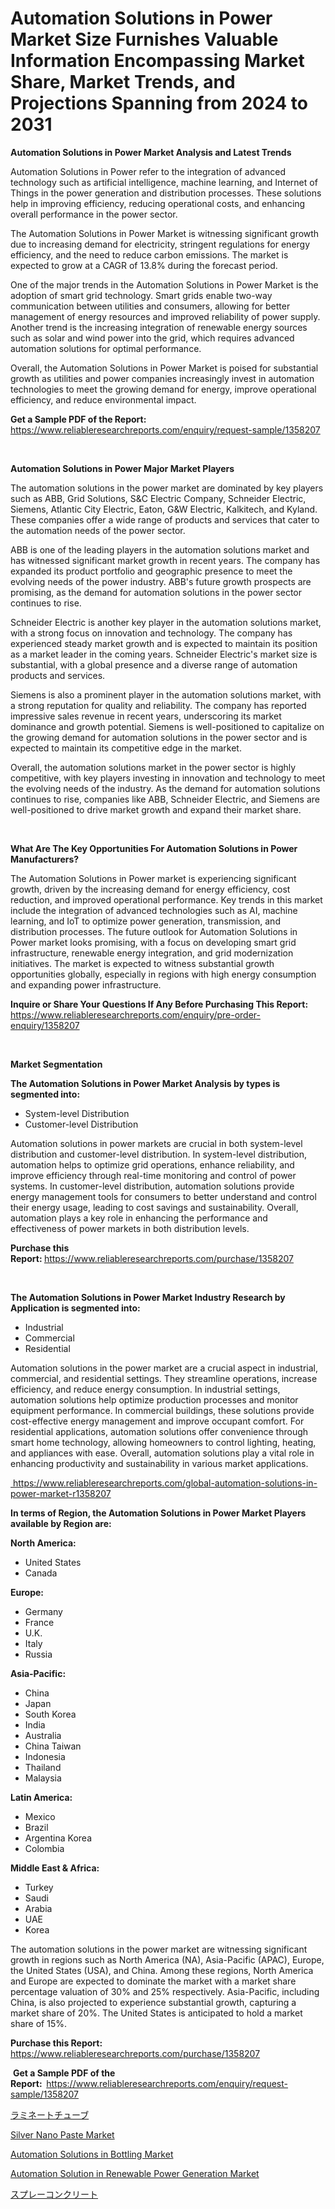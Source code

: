 <p><h1>Automation Solutions in Power Market Size Furnishes Valuable Information Encompassing Market Share, Market Trends, and Projections Spanning from 2024 to 2031</h1></p><p><strong>Automation Solutions in Power Market Analysis and Latest Trends</strong></p>
<p><p>Automation Solutions in Power refer to the integration of advanced technology such as artificial intelligence, machine learning, and Internet of Things in the power generation and distribution processes. These solutions help in improving efficiency, reducing operational costs, and enhancing overall performance in the power sector.</p><p>The Automation Solutions in Power Market is witnessing significant growth due to increasing demand for electricity, stringent regulations for energy efficiency, and the need to reduce carbon emissions. The market is expected to grow at a CAGR of 13.8% during the forecast period.</p><p>One of the major trends in the Automation Solutions in Power Market is the adoption of smart grid technology. Smart grids enable two-way communication between utilities and consumers, allowing for better management of energy resources and improved reliability of power supply. Another trend is the increasing integration of renewable energy sources such as solar and wind power into the grid, which requires advanced automation solutions for optimal performance.</p><p>Overall, the Automation Solutions in Power Market is poised for substantial growth as utilities and power companies increasingly invest in automation technologies to meet the growing demand for energy, improve operational efficiency, and reduce environmental impact.</p></p>
<p><strong>Get a Sample PDF of the Report:&nbsp;</strong> <a href="https://www.reliableresearchreports.com/enquiry/request-sample/1358207">https://www.reliableresearchreports.com/enquiry/request-sample/1358207</a></p>
<p>&nbsp;</p>
<p><strong>Automation Solutions in Power Major Market Players</strong></p>
<p><p>The automation solutions in the power market are dominated by key players such as ABB, Grid Solutions, S&C Electric Company, Schneider Electric, Siemens, Atlantic City Electric, Eaton, G&W Electric, Kalkitech, and Kyland. These companies offer a wide range of products and services that cater to the automation needs of the power sector.</p><p>ABB is one of the leading players in the automation solutions market and has witnessed significant market growth in recent years. The company has expanded its product portfolio and geographic presence to meet the evolving needs of the power industry. ABB's future growth prospects are promising, as the demand for automation solutions in the power sector continues to rise.</p><p>Schneider Electric is another key player in the automation solutions market, with a strong focus on innovation and technology. The company has experienced steady market growth and is expected to maintain its position as a market leader in the coming years. Schneider Electric's market size is substantial, with a global presence and a diverse range of automation products and services.</p><p>Siemens is also a prominent player in the automation solutions market, with a strong reputation for quality and reliability. The company has reported impressive sales revenue in recent years, underscoring its market dominance and growth potential. Siemens is well-positioned to capitalize on the growing demand for automation solutions in the power sector and is expected to maintain its competitive edge in the market.</p><p>Overall, the automation solutions market in the power sector is highly competitive, with key players investing in innovation and technology to meet the evolving needs of the industry. As the demand for automation solutions continues to rise, companies like ABB, Schneider Electric, and Siemens are well-positioned to drive market growth and expand their market share.</p></p>
<p>&nbsp;</p>
<p><strong>What Are The Key Opportunities For Automation Solutions in Power Manufacturers?</strong></p>
<p><p>The Automation Solutions in Power market is experiencing significant growth, driven by the increasing demand for energy efficiency, cost reduction, and improved operational performance. Key trends in this market include the integration of advanced technologies such as AI, machine learning, and IoT to optimize power generation, transmission, and distribution processes. The future outlook for Automation Solutions in Power market looks promising, with a focus on developing smart grid infrastructure, renewable energy integration, and grid modernization initiatives. The market is expected to witness substantial growth opportunities globally, especially in regions with high energy consumption and expanding power infrastructure.</p></p>
<p><strong>Inquire or Share Your Questions If Any Before Purchasing This Report:</strong> <a href="https://www.reliableresearchreports.com/enquiry/pre-order-enquiry/1358207">https://www.reliableresearchreports.com/enquiry/pre-order-enquiry/1358207</a></p>
<p>&nbsp;</p>
<p><strong>Market Segmentation</strong></p>
<p><strong>The Automation Solutions in Power Market Analysis by types is segmented into:</strong></p>
<p><ul><li>System-level Distribution</li><li>Customer-level Distribution</li></ul></p>
<p><p>Automation solutions in power markets are crucial in both system-level distribution and customer-level distribution. In system-level distribution, automation helps to optimize grid operations, enhance reliability, and improve efficiency through real-time monitoring and control of power systems. In customer-level distribution, automation solutions provide energy management tools for consumers to better understand and control their energy usage, leading to cost savings and sustainability. Overall, automation plays a key role in enhancing the performance and effectiveness of power markets in both distribution levels.</p></p>
<p><strong>Purchase this Report:&nbsp;</strong><a href="https://www.reliableresearchreports.com/purchase/1358207">https://www.reliableresearchreports.com/purchase/1358207</a></p>
<p>&nbsp;</p>
<p><strong>The Automation Solutions in Power Market Industry Research by Application is segmented into:</strong></p>
<p><ul><li>Industrial</li><li>Commercial</li><li>Residential</li></ul></p>
<p><p>Automation solutions in the power market are a crucial aspect in industrial, commercial, and residential settings. They streamline operations, increase efficiency, and reduce energy consumption. In industrial settings, automation solutions help optimize production processes and monitor equipment performance. In commercial buildings, these solutions provide cost-effective energy management and improve occupant comfort. For residential applications, automation solutions offer convenience through smart home technology, allowing homeowners to control lighting, heating, and appliances with ease. Overall, automation solutions play a vital role in enhancing productivity and sustainability in various market applications.</p></p>
<p><a href="https://www.reliableresearchreports.com/global-automation-solutions-in-power-market-r1358207">&nbsp;https://www.reliableresearchreports.com/global-automation-solutions-in-power-market-r1358207</a></p>
<p><strong>In terms of Region, the Automation Solutions in Power Market Players available by Region are:</strong></p>
<p>
    <p> <strong> North America: </strong>
        <ul>
            <li>United States</li>
            <li>Canada</li>
        </ul>
        </p> 
    <p> <strong> Europe: </strong>
        <ul>
            <li>Germany</li>
            <li>France</li>
            <li>U.K.</li>
            <li>Italy</li>
            <li>Russia</li>
        </ul>
        </p> 
    <p> <strong> Asia-Pacific: </strong>
        <ul>
            <li>China</li>
            <li>Japan</li>
            <li>South Korea</li>
            <li>India</li>
            <li>Australia</li>
            <li>China Taiwan</li>
            <li>Indonesia</li>
            <li>Thailand</li>
            <li>Malaysia</li>
        </ul>
        </p> 
    <p> <strong> Latin America: </strong>
        <ul>
            <li>Mexico</li>
            <li>Brazil</li>
            <li>Argentina Korea</li>
            <li>Colombia</li>
        </ul>
        </p> 
    <p> <strong> Middle East & Africa: </strong>
        <ul>
            <li>Turkey</li>
            <li>Saudi</li>
            <li>Arabia</li>
            <li>UAE</li>
            <li>Korea</li>
        </ul>
    </p>
    </p>
<p><p>The automation solutions in the power market are witnessing significant growth in regions such as North America (NA), Asia-Pacific (APAC), Europe, the United States (USA), and China. Among these regions, North America and Europe are expected to dominate the market with a market share percentage valuation of 30% and 25% respectively. Asia-Pacific, including China, is also projected to experience substantial growth, capturing a market share of 20%. The United States is anticipated to hold a market share of 15%.</p></p>
<p><strong>Purchase this Report: </strong><a href="https://www.reliableresearchreports.com/purchase/1358207">https://www.reliableresearchreports.com/purchase/1358207</a></p>
<p>&nbsp;<strong>Get a Sample PDF of the Report:&nbsp;&nbsp;</strong><a href="https://www.reliableresearchreports.com/enquiry/request-sample/1358207">https://www.reliableresearchreports.com/enquiry/request-sample/1358207</a></p>
<p><strong></strong></p>
<p><p><a href="https://github.com/Sophiaard2003/Market-Research-Report-List-1/blob/main/640584861594.md">ラミネートチューブ</a></p><p><a href="https://www.linkedin.com/pulse/silver-nano-paste-market-offer-valuable-insights-size-lr4kf">Silver Nano Paste Market</a></p><p><a href="https://github.com/MyrtisWest1/Market-Research-Report-List-1/blob/main/automation-solutions-in-bottling-market.md">Automation Solutions in Bottling Market</a></p><p><a href="https://github.com/brenzgnarento/Market-Research-Report-List-2/blob/main/automation-solution-in-renewable-power-generation-market.md">Automation Solution in Renewable Power Generation Market</a></p><p><a href="https://medium.com/@jonathandavies84/%E3%82%B9%E3%83%97%E3%83%AC%E3%83%BC-%E3%82%B3%E3%83%B3%E3%82%AF%E3%83%AA%E3%83%BC%E3%83%88-%E5%B8%82%E5%A0%B4-%E5%B8%82%E5%A0%B4%E3%81%AEcagr-%E5%B8%82%E5%A0%B4%E3%81%AE%E3%83%88%E3%83%AC%E3%83%B3%E3%83%89-%E6%88%90%E9%95%B7%E6%88%A6%E7%95%A5%E3%81%AB%E5%AF%BE%E3%81%99%E3%82%8B%E6%B4%9E%E5%AF%9F-806e3a8e12bc">スプレーコンクリート</a></p></p>